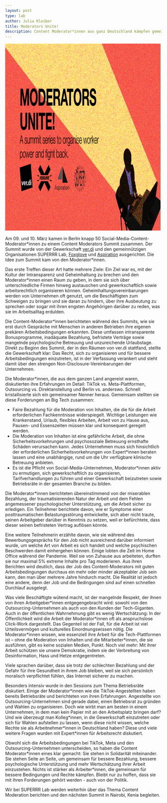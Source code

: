 ```yaml
---
layout: post
type: lab
author: Julia Kloiber
title: Moderators Unite!
description: Content Moderator*innen aus ganz Deutschland kämpfen gemeinsam für bessere Arbeitsbedingungen
---
```



<img src="/assets/img/blog/moderators.png" alt="Image saying Moderators unite" width="500" height="600">

<p>
Am 09. und 10. März kamen in Berlin knapp 50 Social-Media-Content-Moderator*innen zu einem Content Moderators Summit zusammen. Der Summit wurde von der Gewerkschaft <a href="https://www.verdi.de/">ver.di</a> und den gemeinnützigen Organisationen SUPERRR Lab, <a href="https://www.foxglove.org.uk/">Foxglove</a> und <a href="https://aspirationtech.org/">Aspiration</a> ausgerichtet. Die Idee zum Summit kam von den Moderator*innen.
</p>
<p>
Das erste Treffen dieser Art hatte mehrere Ziele: Ein Ziel war es, mit der Kultur der Intransparenz und Geheimhaltung zu brechen und den Moderator*innen einen Raum zu geben, in dem sie sich über unterschiedliche Firmen hinweg austauschen und gewerkschaftlich sowie arbeitsrechtlich organisieren können. Geheimhaltungsvereinbarungen werden von Unternehmen oft genutzt, um die Beschäftigten zum Schweigen zu bringen und sie daran zu hindern, über ihre Ausbeutung zu sprechen oder sogar mit ihren engsten Angehörigen darüber zu reden, was sie im Arbeitsalltag erdulden.</p>
<p>
Die Content-Moderator*innen berichteten während des Summits, wie sie erst durch Gespräche mit Menschen in anderen Betrieben ihre eigenen prekären Arbeitsbedingungen erkannten. Diese umfassen intransparente Bonusprogramme, inadäquate Bezahlung, befristete Verträge sowie mangelnde psychologische Betreuung und unzureichende Urlaubstage. Direkt zu Beginn des Summit, der in den Räumen von ver.di stattfand, stellte die Gewerkschaft klar: Das Recht, sich zu organisieren und für bessere Arbeitsbedingungen einzutreten, ist in der Verfassung verankert und steht damit über den strengen Non-Disclosure-Vereinbarungen der Unternehmen.</p>
<p>
Die Moderator*innen, die aus dem ganzen Land angereist waren, diskutierten ihre Erfahrungen im Detail: TikTok vs. Meta-Plattformen, Outsourcing vs. Direktanstellung und Berlin vs. anderswo. Schnell kristallisierte sich ein gemeinsamer Nenner heraus. Gemeinsam stellten sie diese Forderungen an Big Tech zusammen:
</p>
<ul>
<li> Faire Bezahlung für die Moderation von Inhalten, die die für die Arbeit erforderlichen Fachkenntnisse widerspiegelt. Wichtige Leistungen wie Krankenstand, Urlaub, flexibles Arbeiten, Arbeit von zu Hause aus, Pausen- und Essenszeiten müssen klar und konsequent geregelt werden.</li>
<li> Die Moderation von Inhalten ist eine gefährliche Arbeit, die ohne Sicherheitsvorkehrungen und psychosoziale Betreuung ernsthafte Schäden verursachen kann. Jedes Unternehmen muss sich hinsichtlich der erforderlichen Sicherheitsvorkehrungen von Expert*innen beraten lassen und eine unabhängige, rund um die Uhr verfügbare klinische Betreuung anbieten. </li>
<li> Es ist die Pflicht von Social-Media-Unternehmen, Moderator*innen aktiv zu ermutigen, sich gewerkschaftlich zu organisieren, Tarifverhandlungen zu führen und einer Gewerkschaft beizutreten sowie Betriebsräte in der gesamten Branche zu bilden. </li>
</ul>
<p>
Die Moderator*innen berichteten übereinstimmend von der miserablen Bezahlung, der traumatisierenden Natur der Arbeit und dem Fehlen angemessener psychologischer Unterstützung, um die Arbeit sicher zu erledigen. Ein Teilnehmer berichtete davon, wie er Symptome einer posttraumatischen Belastungsstörung entwickelte, sich aber nicht traute, seinen Arbeitgeber darüber in Kenntnis zu setzen, weil er befürchtete, dass dieser seinen befristeten Vertrag auflösen könnte.</p>
<p>
Eine weitere Teilnehmerin erzählte davon, wie sie während des Bewerbungsgesprächs für den Job nicht ausreichend darüber informiert wurde, um welche Art von Arbeit es sich handelt und welche psychischen Beschwerden damit einhergehen können. Einige lobten die Zeit im Home Office während der Pandemie. Weil sie von Zuhause aus arbeiteten, durften sie nur maximal 5% extreme Inhalte pro Tag moderieren. Aus ihren Berichten wird deutlich, dass der Job des Content-Moderators mit guten Arbeitsbedingungen durchaus ein mehr oder minder akzeptabler Job sein kann, den man über mehrere Jahre hindurch macht. Die Realität ist jedoch eine andere, denn der Job und die Bedingungen sind auf einen schnellen Durchlauf ausgelegt.</p>
<p>Was viele Beschäftigte wütend macht, ist der mangelnde Respekt, der ihnen von ihren Arbeitgeber*innen entgegengebracht wird: sowohl von den Outsourcing-Unternehmen als auch von den Kunden der Tech-Giganten. Auch in der öffentlichen Wahrnehmung gibt es wenig Wertschätzung: In der Öffentlichkeit wird die Arbeit der Moderator*innen oft als anspruchslose Click-Work dargestellt. Das Gegenteil ist der Fall, für die Arbeit ist viel Urteilsvermögen und kulturelles Einordnungswissen nötig. Die Moderator*innen wissen, wie essenziell ihre Arbeit für die Tech-Plattformen ist – ohne die Moderation von Inhalten und die Mitarbeiter*innen, die sie ausführen, gibt es keine sozialen Medien, Punkt. Noch viel mehr: Mit ihrer Arbeit schützen sie unsere Demokratie, indem sie der Verbreitung von Desinformation, Hass und Hetze entgegentreten.</p>
<p>Viele sprachen darüber, dass sie trotz der schlechten Bezahlung und der Gefahr für ihre Gesundheit in ihrem Job bleiben, weil sie sich persönlich moralisch verpflichtet fühlen, das Internet sicherer zu machen.</p>
<p>Besonders intensiv wurde in den Sessions zum Thema Betriebsräte diskutiert. Einige der Moderator*innen wie die TikTok-Angestellten haben bereits Betriebsräte und berichteten von ihren Erfahrungen. Angestellte von Outsourcing-Unternehmen sind gerade dabei, einen Betriebsrat zu gründen und Wahlen zu organisieren. Doch wie wirbt man am besten in einem Unternehmen, in dem man kein Papier mit an den Arbeitsplatz bringen darf? Und wie überzeugt man Kolleg*innen, in die Gewerkschaft einzutreten oder sich für Wahlen aufstellen zu lassen, wenn diese nicht wissen, welche Rechte sie als Arbeitnehmer*innen in Deutschland haben? Diese und viele weitere Fragen wurden mit Expert*innen für Arbeitsrecht diskutiert.</p>
<p>Obwohl sich die Arbeitsbedingungen bei TikTok, Meta und den Outsourcing-Unternehmen unterscheiden, so haben die Content Moderator*innen eines klar gemacht: Sie stehen in Solidarität miteinander. Sie stehen Seite an Seite, um gemeinsam für bessere Bezahlung, bessere psychologische Unterstützung und mehr Wertschätzung ihrer Arbeit einzustehen. Nichts ist stärker als Arbeiter*innen, die gemeinsam für bessere Bedingungen und Rechte kämpfen. Bleibt nur zu hoffen, dass sie mit ihren Forderungen gehört werden - auch von der Politik.</p>
<p>Wir bei SUPERRR Lab werden weiterhin über das Thema Content Moderation berichten und den nächsten Summit in Nairobi, Kenia begleiten.</p>
